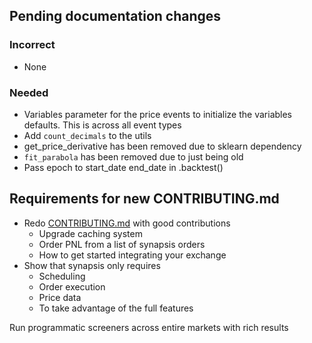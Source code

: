 ## Pending documentation changes
### Incorrect
- None
### Needed
- Variables parameter for the price events to initialize the variables defaults. This is across all event types
- Add `count_decimals` to the utils
- get_price_derivative has been removed due to sklearn dependency
- `fit_parabola` has been removed due to just being old 
- Pass epoch to start_date end_date in .backtest()



## Requirements for new CONTRIBUTING.md
- Redo [CONTRIBUTING.md](http://CONTRIBUTING.md) with good contributions
  - Upgrade caching system
  - Order PNL from a list of synapsis orders
  - How to get started integrating your exchange
- Show that synapsis only requires
  - Scheduling
  - Order execution
  - Price data
  - To take advantage of the full features
  
Run programmatic screeners across entire markets with rich results